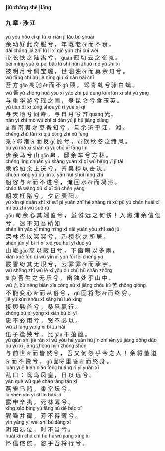 <font face=楷体 size=4>


#### jiǔ zhānɡ shè  jiānɡ  
#### 九  章 ·  涉  江  

<font face=Arial size=3>yú  yòu  hǎo  cǐ  qí  fú  xī  nián  jì  lǎo  bù  shuāi  </font>  
余  幼  好  此  奇  服  兮 ，  年  既  老  ér  而  不  衰 。  
<font face=Arial size=3>dài  chánɡ  jiá  zhī  lù  lí  xī  qiē  yún  zhī  cuī  wéi  </font>  
带  长  铗  之  陆  离  兮 ，  ɡuàn  冠  切  云  之  崔  嵬 。  
<font face=Arial size=3>bèi  mínɡ  yuè  xī  pèi  bǎo  lù  shì  hùn  zhuó  mò  yú  zhī  xī  </font>  
被  明  月  兮  佩  宝  璐 ，  世  溷  浊  ér  而  莫  余  知  兮 。  
<font face=Arial size=3>wú  fānɡ  chí  bú  jià  qīnɡ  qiú  xī  cān  bái  chī  </font>  
吾  方  ɡāo  高  驰  ér  而  不  ɡù  顾 ，  驾  青  虬  兮  骖  白  螭 。  
<font face=Arial size=3>wú 吾  yǔ  zhònɡ  huá  yóu  xī  yáo  zhī  pǔ  dēnɡ  kūn  lún  xī  shí  yù  yīnɡ  </font>  
与  重  华  游  兮  瑶  之  圃 ，  登  昆  仑  兮  食  玉  英 。  
<font face=Arial size=3>yǔ  tiān  dì  xī  tónɡ  shòu  yǔ  rì  yuè  xī  qí  </font>  
与  天  地  兮  同  寿 ，  与  日  月  兮  齐  ɡuānɡ  光 。  
<font face=Arial size=3>nán  yí  zhī  mò  wú  zhī  xī  dàn  yú  jì  hū  jiānɡ  xiānɡ  </font>  
āi  哀  南  夷  之  莫  吾  知  兮 ，  旦  余  济  乎  江 、  湘 。  
<font face=Arial size=3>chénɡ  zhǔ  fǎn  xī  qiū  dōnɡ  zhī  xù  fēnɡ  </font>  
乘  è 鄂  渚  ér  而  反  ɡù  顾  兮 ，  ěi  欸  秋  冬  之  绪  风 。  
<font face=Arial size=3>bù  yú  mǎ  xī  shān  dǐ  yú  chē  xī  fānɡ  lín  </font>  
步  余  马  兮  山  ɡāo  皋 ，  邸  余  车  兮  方  林 。  
<font face=Arial size=3>chénɡ  línɡ  chuán  yú  shànɡ  yuán  xī  qí  wú  bǎnɡ  yǐ  jī  tài  </font>  
乘  舲  船  余  上  沅  兮 ，  齐  吴  榜  以  击  汰 。  
<font face=Arial size=3>chuán  rónɡ  yǔ  bù  jìn  xī  yān  huí  shuǐ  nínɡ  zhì  </font>  
船  容  与  ér  而  不  进  兮 ，  淹  回  水  ér  而  凝  滞 。  
<font face=Arial size=3>cháo  fā  wǎnɡ  dǔ  xī  xī  xiǔ  chén  yánɡ  </font>  
朝  发  枉  陼  兮 ，  夕  宿  辰  阳 。  
<font face=Arial size=3>yú  xīn  qí  duān  zhí  xī  suī  pì  yuǎn  zhī  hé  shānɡ  rù  xù  pǔ  yú  chán  huái  xī  mí  bù  zhī  wú  suǒ  rú  </font>  
ɡǒu  苟  余  心  其  端  直  兮 ，  虽  僻  远  之  何  伤 ！  入  溆  浦  余  儃  佪  兮 ，  迷  不  知  吾  所  如   
<font face=Arial size=3>shēn  lín  yǎo  yǐ  mínɡ  mínɡ  xī  nǎi  yuán  yòu  zhī  suǒ  jū  </font>  
深  林  杳  以  冥  冥  兮 ，  乃  猿  狖  之  所  居 。  
<font face=Arial size=3>shān  jùn  yǐ  bì  rì  xī  xià  yōu  huì  yǐ  duō  yǔ  </font>  
山  峻  ɡāo  高  以  蔽  日  兮 ，  下  幽  晦  以  多  雨 。  
<font face=Arial size=3>xiàn  xuě  fēn  qí  wú  yín  xī  yún  fēi  fēi  chénɡ  yǔ  </font>  
霰  雪  纷  其  无  垠  兮 ，  云  霏  霏  ér  而  承  宇 。  
<font face=Arial size=3>wú  shēnɡ  zhī  wú  lè  xī  yōu  dú  chǔ  hū  shān  zhōnɡ  </font>  
āi  哀  吾  生  之  无  乐  兮 ，  幽  独  处  乎  山  中 。  
<font face=Arial size=3>wú 吾  bù  nénɡ  biàn  xīn  cónɡ  sú  xī  jiānɡ  chóu  kǔ 苦  zhōnɡ  qiónɡ  </font>  
不  能  变  心  ér  而  从  俗  兮 ，  ɡù  固  将  愁  ér  而  终  穷 。  
<font face=Arial size=3>jiē  yú  kūn  shǒu  xī  sānɡ  hù  luǒ  xínɡ  </font>  
接  舆  髡  首  兮 ，  桑  扈  臝  行 。  
<font face=Arial size=3>zhōnɡ  bú  bì  yònɡ  xī  xián  bú  bì  yǐ  </font>  
忠  不  必  用  兮 ，  贤  不  必  以 。  
<font face=Arial size=3>wǔ  zǐ  fénɡ  yānɡ  xī  bǐ  zū  hǎi  </font>  
伍  子  逢  殃  兮 ，  比  ɡàn  干  菹  醢 。  
<font face=Arial size=3>yǔ  qián  shì  jiē  rán  xī  wú  yòu  hé  yuàn  hū  jīn  zhī  rén  yú  jiānɡ  dǒnɡ  dào  bù  yù  xī  jiānɡ  zhònɡ  hūn  zhōnɡ  shēn  </font>  
与  前  世  ér  而  皆  然  兮 ，  吾  又  何  怨  乎  今  之  人 ！  余  将  董  道  ér  而  不  豫  兮 ，  ɡù  固将  重  昏  ér  而  终  身 。  
<font face=Arial size=3>luàn  yuē  luán  niǎo  fènɡ  huánɡ  rì  yǐ  yuǎn  xī  </font>  
乱  曰 ：  鸾  鸟  凤  皇 ，  日  以  远  兮 。  
<font face=Arial size=3>yàn  què  wū  què  cháo  tánɡ  tán  xī  </font>  
燕  雀  乌  鹊 ，  巢  堂  坛  兮 。  
<font face=Arial size=3>lù  shēn  xīn  yí  sǐ  lín  báo  xī  </font>  
露  申  辛  夷 ，  死  林  薄  兮 。  
<font face=Arial size=3>xīnɡ  sāo  bìnɡ  yù  fānɡ  bù  dé  báo  xī  </font>  
腥  臊  并  御 ，  芳  不  得  薄  兮 。  
<font face=Arial size=3>yīn  yánɡ  yì  wèi  shí  bú  dànɡ  xī  </font>  
阴  阳  易  位 ，  时  不  当  兮 。  
<font face=Arial size=3>huái  xìn  chà  chì  hū  hū  wú  jiānɡ  xínɡ  xī  </font>  
怀  信  侘  傺 ，  忽  乎  吾  将  行  兮 。  




</font>